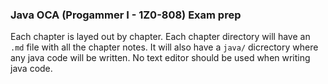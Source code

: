 ### Java OCA (Progammer I - 1Z0-808) Exam prep

Each chapter is layed out by chapter. Each chapter directory will have an `.md` file with all the chapter notes. It will also have a `java/` dicrectory where any java code will be written. No text editor should be used when writing java code. 